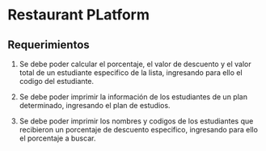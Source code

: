 # Restaurant PLatform

## Requerimientos

1. Se debe poder calcular el porcentaje, el valor de descuento y el valor total de un estudiante especifico de la lista, ingresando para ello el codigo del estudiante.

2. Se debe poder imprimir la información de los estudiantes de un plan determinado, ingresando el plan de estudios.

3. Se debe poder imprimir los nombres y codigos de los estudiantes que recibieron un porcentaje de descuento especifico, ingresando para ello el porcentaje a buscar.
